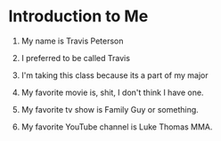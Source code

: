 # Introduction to Me

1. My name is Travis Peterson

1. I preferred to be called Travis

1. I'm taking this class because its a part of my major

1. My favorite movie is, shit, I don't think I have one.

1. My favorite tv show is Family Guy or something.

1. My favorite YouTube channel is Luke Thomas MMA.
